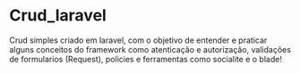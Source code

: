 # Crud_laravel
Crud simples criado em laravel, com o objetivo de entender e praticar alguns conceitos do framework como atenticação e autorização, validações de formularios (Request), policies e ferramentas como socialite e o blade! 
